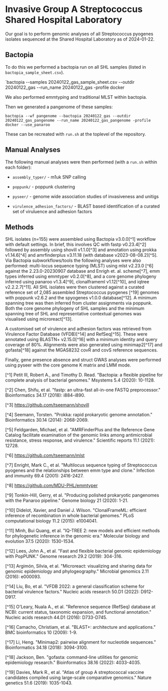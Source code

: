 # Invasive Group A Streptococcus Shared Hospital Laboratory

Our goal is to perform genomic analyses of all Streptococcus pyogenes isolates sequenced at the Shared Hospital Laboratory as of 2024-01-22. 

## Bactopia 
To do this we performed a bactopia run on all SHL samples (listed in `bactopia_sample_sheet.csv`).

`bactopia --samples 20240122_gas_sample_sheet.csv --outdir 20240122_gas --run_name 20240122_gas -profile docker

We also performed emmtyping and traditional MLST within bactopia.

Then we generated a pangenome of these samples:

`bactopia --wf pangenome --bactopia 20240122_gas --outdir 20240122_gas_pangenome --run_name 20240122_gas_pangenome -profile docker --use_panaroo`

These can be recreated with `run.sh` at the toplevel of the repository.

## Manual Analyses
The following manual analyses were then performed (with a `run.sh` within each folder):

- `assembly_typer/` - m1uk SNP calling

- `poppunk/` - poppunk clustering

- `pyseer/` - genome wide association studies of invasiveness and unitigs

- `virulence_adhesion_factors/` - BLAST based identification of a curated set of viruluence and adhesion factors

## Methods

SHL isolates (n=155) were assembled using Bactopia v3.0.0[^1] workflow with default settings. 
In brief, this involves QC with fastp v0.23.4[^2] followed by assembly using shovill v1.1.0[^3] and annotation using prokka v1.14.6[^4] and amrfinderplus v3.11.18 (with database v2023-08-08.2)[^5].  
Via Bactopia subworkflows/tools the following analyses were also performed: multi-locus sequence typing (MLST) using mlst v2.23.0 [^6] against the 2.23.0-20230907 database and Enrigh et. al. scheme[^7], emm types inferred using emmtyper v0.2.0[^8], and a core genome phylogeny inferred using panaroo v1.3.4[^9], clonalframeml v1.12[^10], and iqtree v2.2.2.7[^11]. 
All SHL isolates were then clustered against a curated reference set of 2,085 assembled Streptococcus pyogenes [^19] genomes with poppunk v2.6.2 and the spyogenes v1.0.0 database[^12].
A minimum spanning tree was then inferred from cluster assignments via poppunk.
Both the core genome phylogeny of SHL samples and the minimum spanning tree of SHL and representative contextual genomes was visualised using microreact[^13].

A customised set of virulence and adhesion factors was retrieved from Virulence Factor Database (VFDB)[^14] and RefSeq[^15]. These were annotated using BLASTN+ v2.15.0[^16] with a minimum identity and query coverage of 80%.
Alignments were also generated using minimap2[^17] and gofasta[^18] against the MGAS8232 covR and covS reference sequences.

Finally, gene presence absence and struct GWAS analyses were performed using pyseer with the core genome K matrix and LMM mode.

[^1] Petit III, Robert A., and Timothy D. Read. "Bactopia: a flexible pipeline for complete analysis of bacterial genomes." Msystems 5.4 (2020): 10-1128.

[^2] Chen, Shifu, et al. "fastp: an ultra-fast all-in-one FASTQ preprocessor." Bioinformatics 34.17 (2018): i884-i890.

[^3] https://github.com/tseemann/shovill

[^4] Seemann, Torsten. "Prokka: rapid prokaryotic genome annotation." Bioinformatics 30.14 (2014): 2068-2069.

[^5] Feldgarden, Michael, et al. "AMRFinderPlus and the Reference Gene Catalog facilitate examination of the genomic links among antimicrobial resistance, stress response, and virulence." Scientific reports 11.1 (2021): 12728.

[^6] https://github.com/tseemann/mlst

[^7] Enright, Mark C., et al. "Multilocus sequence typing of Streptococcus pyogenes and the relationships between emm type and clone." Infection and immunity 69.4 (2001): 2416-2427.

[^8] https://github.com/MDU-PHL/emmtyper

[^9] Tonkin-Hill, Gerry, et al. "Producing polished prokaryotic pangenomes with the Panaroo pipeline." Genome biology 21 (2020): 1-21.

[^10] Didelot, Xavier, and Daniel J. Wilson. "ClonalFrameML: efficient inference of recombination in whole bacterial genomes." PLoS computational biology 11.2 (2015): e1004041.

[^11] Minh, Bui Quang, et al. "IQ-TREE 2: new models and efficient methods for phylogenetic inference in the genomic era." Molecular biology and evolution 37.5 (2020): 1530-1534.

[^12] Lees, John A., et al. "Fast and flexible bacterial genomic epidemiology with PopPUNK." Genome research 29.2 (2019): 304-316.

[^13] Argimón, Silvia, et al. "Microreact: visualizing and sharing data for genomic epidemiology and phylogeography." Microbial genomics 2.11 (2016): e000093.

[^14] Liu, Bo, et al. "VFDB 2022: a general classification scheme for bacterial virulence factors." Nucleic acids research 50.D1 (2022): D912-D917.

[^15] O'Leary, Nuala A., et al. "Reference sequence (RefSeq) database at NCBI: current status, taxonomic expansion, and functional annotation." Nucleic acids research 44.D1 (2016): D733-D745.

[^16] Camacho, Christiam, et al. "BLAST+: architecture and applications." BMC bioinformatics 10 (2009): 1-9.

[^17] Li, Heng. "Minimap2: pairwise alignment for nucleotide sequences." Bioinformatics 34.18 (2018): 3094-3100.

[^18] Jackson, Ben. "gofasta: command-line utilities for genomic epidemiology research." Bioinformatics 38.16 (2022): 4033-4035.

[^19] Davies, Mark R., et al. "Atlas of group A streptococcal vaccine candidates compiled using large-scale comparative genomics." Nature genetics 51.6 (2019): 1035-1043.
